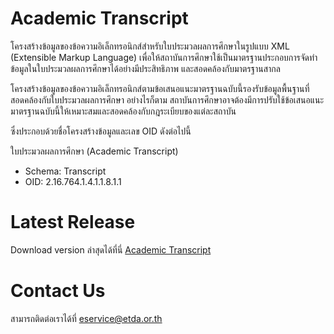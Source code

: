 #  Academic Transcript
โครงสร้างข้อมูลของข้อความอิเล็กทรอนิกส์สำหรับใบประมวลผลการศึกษาในรูปแบบ XML (Extensible Markup Language) เพื่อให้สถาบันการศึกษาใช้เป็นมาตรฐานประกอบการจัดทำข้อมูลในใบประมวลผลการศึกษาได้อย่างมีประสิทธิภาพ และสอดคล้องกับมาตรฐานสากล

โครงสร้างข้อมูลของข้อความอิเล็กทรอนิกส์ตามข้อเสนอแนะมาตรฐานฉบับนี้รองรับข้อมูลพื้นฐานที่สอดคล้องกับใบประมวลผลการศึกษา อย่างไรก็ตาม สถาบันการศึกษาอาจต้องมีการปรับใช้ข้อเสนอแนะมาตรฐานฉบับนี้ให้เหมาะสมและสอดคล้องกับกฎระเบียบของแต่ละสถาบัน

ซึ่งประกอบด้วยชื่อโครงสร้างข้อมูลและเลข OID ดังต่อไปนี้

ใบประมวลผลการศึกษา (Academic Transcript)
*  Schema: Transcript
*  OID: 2.16.764.1.4.1.1.8.1.1

# Latest Release

Download version ล่าสุดได้ที่นี่
[Academic Transcript](https://schemas.teda.th/teda/teda-objects/common/transcript/-/tags)

# Contact Us
สามารถติดต่อเราได้ที่ eservice@etda.or.th